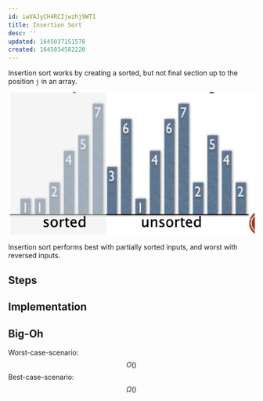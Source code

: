 ```yaml
---
id: iwVAJyCH4RCIjwzhj9WT1
title: Insertion Sort
desc: ''
updated: 1645037151578
created: 1645034582220
---
```


Insertion sort works by creating a sorted, but not final section up to the position `j` in an array.

![](/assets/images/2022-02-16-11-45-04.png)

Insertion sort performs best with partially sorted inputs, and worst with reversed inputs.
## Steps

## Implementation

## Big-Oh
Worst-case-scenario:
$$
O()
$$
Best-case-scenario:
$$
\Omega()
$$